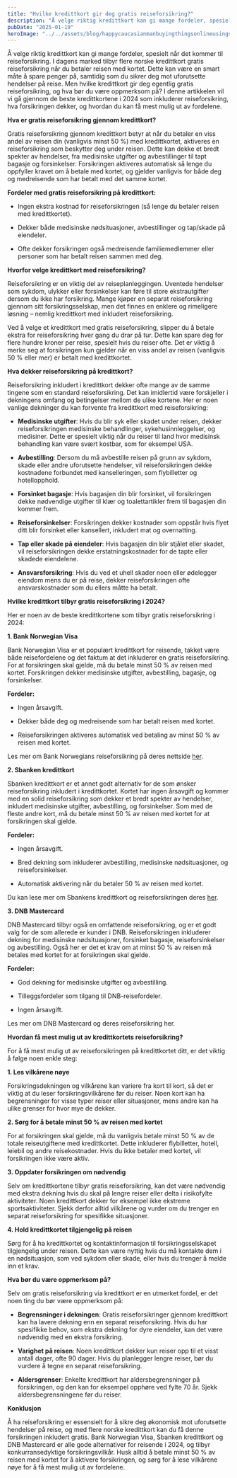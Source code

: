 ```yaml
---
title: "Hvilke kredittkort gir deg gratis reiseforsikring?"
description: "Å velge riktig kredittkort kan gi mange fordeler, spesielt når det kommer til reiseforsikring. I dagens marked tilbyr flere norske kredittkort gratis reiseforsikring når du betaler reisen med kortet. Dette kan være en smart måte å spare penger på, samtidig som du sikrer deg mot uforutsette hendelser på reise. Men hvilke kredittkort gir deg egentlig &#8230; Read more"
pubDate: "2025-01-19"
heroImage: "../../assets/blog/happycaucasianmanbuyingthingsonlineusingsmartphone.jpg"
---
```


Å velge riktig kredittkort kan gi mange fordeler, spesielt når det kommer til reiseforsikring. I dagens marked tilbyr flere norske kredittkort gratis reiseforsikring når du betaler reisen med kortet. Dette kan være en smart måte å spare penger på, samtidig som du sikrer deg mot uforutsette hendelser på reise. Men hvilke kredittkort gir deg egentlig gratis reiseforsikring, og hva bør du være oppmerksom på? I denne artikkelen vil vi gå gjennom de beste kredittkortene i 2024 som inkluderer reiseforsikring, hva forsikringen dekker, og hvordan du kan få mest mulig ut av fordelene.

**Hva er gratis reiseforsikring gjennom kredittkort?**

Gratis reiseforsikring gjennom kredittkort betyr at når du betaler en viss andel av reisen din (vanligvis minst 50 %) med kredittkortet, aktiveres en reiseforsikring som beskytter deg under reisen. Dette kan dekke et bredt spekter av hendelser, fra medisinske utgifter og avbestillinger til tapt bagasje og forsinkelser. Forsikringen aktiveres automatisk så lenge du oppfyller kravet om å betale med kortet, og gjelder vanligvis for både deg og medreisende som har betalt med det samme kortet.

**Fordeler med gratis reiseforsikring på kredittkort:**

- Ingen ekstra kostnad for reiseforsikringen (så lenge du betaler reisen med kredittkortet).

- Dekker både medisinske nødsituasjoner, avbestillinger og tap/skade på eiendeler.

- Ofte dekker forsikringen også medreisende familiemedlemmer eller personer som har betalt reisen sammen med deg.

**Hvorfor velge kredittkort med reiseforsikring?**

Reiseforsikring er en viktig del av reiseplanleggingen. Uventede hendelser som sykdom, ulykker eller forsinkelser kan føre til store ekstrautgifter dersom du ikke har forsikring. Mange kjøper en separat reiseforsikring gjennom sitt forsikringsselskap, men det finnes en enklere og rimeligere løsning – nemlig kredittkort med inkludert reiseforsikring.

Ved å velge et kredittkort med gratis reiseforsikring, slipper du å betale ekstra for reiseforsikring hver gang du drar på tur. Dette kan spare deg for flere hundre kroner per reise, spesielt hvis du reiser ofte. Det er viktig å merke seg at forsikringen kun gjelder når en viss andel av reisen (vanligvis 50 % eller mer) er betalt med kredittkortet.

**Hva dekker reiseforsikring på kredittkort?**

Reiseforsikring inkludert i kredittkort dekker ofte mange av de samme tingene som en standard reiseforsikring. Det kan imidlertid være forskjeller i dekningens omfang og betingelser mellom de ulike kortene. Her er noen vanlige dekninger du kan forvente fra kredittkort med reiseforsikring:

- **Medisinske utgifter**: Hvis du blir syk eller skadet under reisen, dekker reiseforsikringen medisinske behandlinger, sykehusinnleggelser, og medisiner. Dette er spesielt viktig når du reiser til land hvor medisinsk behandling kan være svært kostbar, som for eksempel USA.

- **Avbestilling**: Dersom du må avbestille reisen på grunn av sykdom, skade eller andre uforutsette hendelser, vil reiseforsikringen dekke kostnadene forbundet med kanselleringen, som flybilletter og hotellopphold.

- **Forsinket bagasje**: Hvis bagasjen din blir forsinket, vil forsikringen dekke nødvendige utgifter til klær og toalettartikler frem til bagasjen din kommer frem.

- **Reiseforsinkelser**: Forsikringen dekker kostnader som oppstår hvis flyet ditt blir forsinket eller kansellert, inkludert mat og overnatting.

- **Tap eller skade på eiendeler**: Hvis bagasjen din blir stjålet eller skadet, vil reiseforsikringen dekke erstatningskostnader for de tapte eller skadede eiendelene.

- **Ansvarsforsikring**: Hvis du ved et uhell skader noen eller ødelegger eiendom mens du er på reise, dekker reiseforsikringen ofte ansvarskostnader som du ellers måtte ha betalt.

**Hvilke kredittkort tilbyr gratis reiseforsikring i 2024?**

Her er noen av de beste kredittkortene som tilbyr gratis reiseforsikring i 2024:

**1. Bank Norwegian Visa**

Bank Norwegian Visa er et populært kredittkort for reisende, takket være både reisefordelene og det faktum at det inkluderer en gratis reiseforsikring. For at forsikringen skal gjelde, må du betale minst 50 % av reisen med kortet. Forsikringen dekker medisinske utgifter, avbestilling, bagasje, og forsinkelser.

**Fordeler:**

- Ingen årsavgift.

- Dekker både deg og medreisende som har betalt reisen med kortet.

- Reiseforsikringen aktiveres automatisk ved betaling av minst 50 % av reisen med kortet.

Les mer om Bank Norwegians reiseforsikring på deres nettside [her](https://www.banknorwegian.no).

**2. Sbanken kredittkort**

Sbanken kredittkort er et annet godt alternativ for de som ønsker reiseforsikring inkludert i kredittkortet. Kortet har ingen årsavgift og kommer med en solid reiseforsikring som dekker et bredt spekter av hendelser, inkludert medisinske utgifter, avbestilling, og forsinkelser. Som med de fleste andre kort, må du betale minst 50 % av reisen med kortet for at forsikringen skal gjelde.

**Fordeler:**

- Ingen årsavgift.

- Bred dekning som inkluderer avbestilling, medisinske nødsituasjoner, og reiseforsinkelser.

- Automatisk aktivering når du betaler 50 % av reisen med kortet.

Du kan lese mer om Sbankens kredittkort og reiseforsikringen deres [her](https://sbanken.no).

**3. DNB Mastercard**

DNB Mastercard tilbyr også en omfattende reiseforsikring, og er et godt valg for de som allerede er kunder i DNB. Reiseforsikringen inkluderer dekning for medisinske nødsituasjoner, forsinket bagasje, reiseforsinkelser og avbestilling. Også her er det et krav om at minst 50 % av reisen må betales med kortet for at forsikringen skal gjelde.

**Fordeler:**

- God dekning for medisinske utgifter og avbestilling.

- Tilleggsfordeler som tilgang til DNB-reisefordeler.

- Ingen årsavgift.

Les mer om DNB Mastercard og deres reiseforsikring her.

**Hvordan få mest mulig ut av kredittkortets reiseforsikring?**

For å få mest mulig ut av reiseforsikringen på kredittkortet ditt, er det viktig å følge noen enkle steg:

**1. Les vilkårene nøye**

Forsikringsdekningen og vilkårene kan variere fra kort til kort, så det er viktig at du leser forsikringsvilkårene før du reiser. Noen kort kan ha begrensninger for visse typer reiser eller situasjoner, mens andre kan ha ulike grenser for hvor mye de dekker.

**2. Sørg for å betale minst 50 % av reisen med kortet**

For at forsikringen skal gjelde, må du vanligvis betale minst 50 % av de totale reiseutgiftene med kredittkortet. Dette inkluderer flybilletter, hotell, leiebil og andre reisekostnader. Hvis du ikke betaler med kortet, vil forsikringen ikke være aktiv.

**3. Oppdater forsikringen om nødvendig**

Selv om kredittkortene tilbyr gratis reiseforsikring, kan det være nødvendig med ekstra dekning hvis du skal på lengre reiser eller delta i risikofylte aktiviteter. Noen kredittkort dekker for eksempel ikke ekstreme sportsaktiviteter. Sjekk derfor alltid vilkårene og vurder om du trenger en separat reiseforsikring for spesifikke situasjoner.

**4. Hold kredittkortet tilgjengelig på reisen**

Sørg for å ha kredittkortet og kontaktinformasjon til forsikringsselskapet tilgjengelig under reisen. Dette kan være nyttig hvis du må kontakte dem i en nødsituasjon, som ved sykdom eller skade, eller hvis du trenger å melde inn et krav.

**Hva bør du være oppmerksom på?**

Selv om gratis reiseforsikring via kredittkort er en utmerket fordel, er det noen ting du bør være oppmerksom på:

- **Begrensninger i dekningen**: Gratis reiseforsikringer gjennom kredittkort kan ha lavere dekning enn en separat reiseforsikring. Hvis du har spesifikke behov, som ekstra dekning for dyre eiendeler, kan det være nødvendig med en ekstra forsikring.

- **Varighet på reisen**: Noen kredittkort dekker kun reiser opp til et visst antall dager, ofte 90 dager. Hvis du planlegger lengre reiser, bør du vurdere å tegne en separat reiseforsikring.

- **Aldersgrenser**: Enkelte kredittkort har aldersbegrensninger på forsikringen, og den kan for eksempel opphøre ved fylte 70 år. Sjekk aldersbegrensningene før du reiser.

**Konklusjon**

Å ha reiseforsikring er essensielt for å sikre deg økonomisk mot uforutsette hendelser på reise, og med flere norske kredittkort kan du få denne forsikringen inkludert gratis. Bank Norwegian Visa, Sbanken kredittkort og DNB Mastercard er alle gode alternativer for reisende i 2024, og tilbyr konkurransedyktige forsikringsvilkår. Husk alltid å betale minst 50 % av reisen med kortet for å aktivere forsikringen, og sørg for å lese vilkårene nøye for å få mest mulig ut av fordelene.